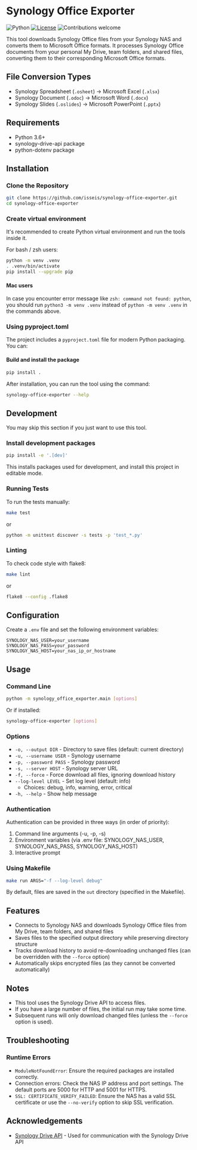 # Synology Office Exporter
![Python](https://img.shields.io/badge/python-v3.6+-blue.svg)
[![License](https://img.shields.io/badge/license-MIT-green.svg)](https://opensource.org/licenses/MIT)
![Contributions welcome](https://img.shields.io/badge/contributions-welcome-orange.svg)

This tool downloads Synology Office files from your Synology NAS and converts them to Microsoft Office formats. It processes Synology Office documents from your personal My Drive, team folders, and shared files, converting them to their corresponding Microsoft Office formats.

## File Conversion Types

- Synology Spreadsheet (`.osheet`) → Microsoft Excel (`.xlsx`)
- Synology Document (`.odoc`) → Microsoft Word (`.docx`)
- Synology Slides (`.oslides`) → Microsoft PowerPoint (`.pptx`)

## Requirements

- Python 3.6+
- synology-drive-api package
- python-dotenv package

## Installation

### Clone the Repository

```bash
git clone https://github.com/isseis/synology-office-exporter.git
cd synology-office-exporter
```

### Create virtual environment
It's recommended to create Python virtual environment and run the tools inside it.

For bash / zsh users:
```bash
python -m venv .venv
. .venv/bin/activate
pip install --upgrade pip
```

#### Mac users

In case you encounter error message like `zsh: command not found: python`, you should run `python3 -m venv .venv` instead of `python -m venv .venv` in the commands above.

### Using pyproject.toml

The project includes a `pyproject.toml` file for modern Python packaging. You can:

#### Build and install the package

```bash
pip install .
```

After installation, you can run the tool using the command:

```bash
synology-office-exporter --help
```

## Development

You may skip this section if you just want to use this tool.

### Install development packages

```bash
pip install -e '.[dev]'
```

This installs packages used for development, and install this project in editable mode.

### Running Tests

To run the tests manually:

```bash
make test
```

or

```bash
python -m unittest discover -s tests -p 'test_*.py'
```

### Linting

To check code style with flake8:

```bash
make lint
```

or

```bash
flake8 --config .flake8
```

## Configuration

Create a `.env` file and set the following environment variables:

```
SYNOLOGY_NAS_USER=your_username
SYNOLOGY_NAS_PASS=your_password
SYNOLOGY_NAS_HOST=your_nas_ip_or_hostname
```

## Usage

### Command Line

```bash
python -m synology_office_exporter.main [options]
```

Or if installed:

```bash
synology-office-exporter [options]
```

### Options

- `-o, --output DIR` - Directory to save files (default: current directory)
- `-u, --username USER` - Synology username
- `-p, --password PASS` - Synology password
- `-s, --server HOST` - Synology server URL
- `-f, --force` - Force download all files, ignoring download history
- `--log-level LEVEL` - Set log level (default: info)
  - Choices: debug, info, warning, error, critical
- `-h, --help` - Show help message

### Authentication

Authentication can be provided in three ways (in order of priority):

1. Command line arguments (-u, -p, -s)
2. Environment variables (via .env file: SYNOLOGY_NAS_USER, SYNOLOGY_NAS_PASS, SYNOLOGY_NAS_HOST)
3. Interactive prompt

### Using Makefile

```bash
make run ARGS="-f --log-level debug"
```

By default, files are saved in the `out` directory (specified in the Makefile).

## Features

- Connects to Synology NAS and downloads Synology Office files from My Drive, team folders, and shared files
- Saves files to the specified output directory while preserving directory structure
- Tracks download history to avoid re-downloading unchanged files (can be overridden with the `--force` option)
- Automatically skips encrypted files (as they cannot be converted automatically)

## Notes

- This tool uses the Synology Drive API to access files.
- If you have a large number of files, the initial run may take some time.
- Subsequent runs will only download changed files (unless the `--force` option is used).

## Troubleshooting

### Runtime Errors

- `ModuleNotFoundError`: Ensure the required packages are installed correctly.
- Connection errors: Check the NAS IP address and port settings. The default ports are 5000 for HTTP and 5001 for HTTPS.
- `SSL: CERTIFICATE_VERIFY_FAILED`: Ensure the NAS has a valid SSL certificate or use the `--no-verify` option to skip SSL verification.

## Acknowledgements

- [Synology Drive API](https://github.com/zbjdonald/synology-drive-api) - Used for communication with the Synology Drive API
